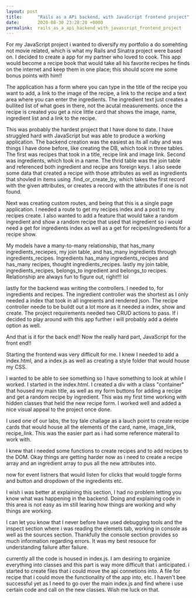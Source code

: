 ```yaml
---
layout: post
title:      "Rails as a APi backend, with JavaScript frontend project"
date:       2020-08-30 23:28:28 +0000
permalink:  rails_as_a_api_backend_with_javascript_frontend_project
---
```



For my JavaScript project i wanted to diversify my portfolio a do somehting not movie related, which is what my Rails and Sinatra project were based on. I decided to create a app for my partner who loved to cook. This app would become a recipe book that would take all his favorite recipes he finds on the internet and keep them in one place; this should score me some bonus points with him!!

The application has a form where you can type in the title of the recipe you want to add, a link to the image of the recipe, a link to the recipe and a text area where you can enter the ingredients. The ingredient text just creates a bullited list of what goes in there, not the acutal measurements. once the recipe is created you get a nice little card that shows the image, name, ingredient list and a link to the recipe.

This was probably the hardest project that I have done to date. I have struggled hard with JavaScript but was able to produce a working application. The backend creation was the easiest as its all ruby and was things I have done before, like creating the DB, which took in three tables. The first was recipes that took in a title, recipe link and image link. Second was ingredients, which took in a name. The thrid table was the join table and referenced both ingredient and recipe ans foreign keys. I also seede some data that created a recipe with those attributes as well as ingredients that shovled in items using .find_or_create_by, which takes the first record with the given attributes, or creates a record with the attributes if one is not found.
 
 Next was creating custom routes, and being that this is a single page application. I needed a route to get my recipes index and a post to my recipes create. I also wanted to add a feature that would take a random ingredient and show a random recipe that used that ingredient so i would need a get for ingredients index as well as a get for recipes/ingredients for a recipe show.
 
 My models have a many-to-many relationship, that has_many ingredients_reciepes, my join table, and has_many ingredients through ingredients_recipes. Ingredients has_many ingredients_recipes and has_many recipes, thought ingredients_recipes. lastly my join table, ingredients_recipes, belongs_to ingredient and belongs_to recipes. Relationship are always fun to figure out, right!!! lol
 
 lastly for the backend was writing the controllers. I needed to, for ingredients and recipes. The ingredient controller was the shortest as I only needed a index that took in all ingreients and rendered json. The recipe controller neede to be buildt out a lot more as it needed a index, show and create. The project requirements needed two CRUD actions to pass. If i decided to play around with this app further i will probably add a delete option as well. 
 
And that is it for the back end!! Now the really hard part, JavaScript for the front end!!

Starting the frontend was very difficult for me. I knew I needed to add a index.html, and a index.js as well as creating a style folder that would house my CSS. 

I wanted to be able to see something so I have something to look at while I worked. I started in the index.html. I created a div with a class "container" that housed my main title, as well as my form buttons for adding a recipe and get a random recipe by ingredient. This was my first time working with hidden classes that held the new recipe form. I worked well and added a nice visual appeal to the project once done. 

I used one of our labs, the toy tale challage as a lauch point to create recipe cards that would house all the elements of the card, name, image_link, recipe_link. This was the easier part as i had some reference materail to work with. 

I knew that i needed some functions to create recipes and to add recipes to the DOM. Okay things are getting harder now as i need to create a recipe array and an ingredient array to pus all the new attributes into. 

now for event listners that would listen for clicks that would toggle forms and button and dropdown of the ingredients etc. 

I wish i was better at explaining this section, I had no problem letting you know what was happening in the backend. Doing and explaining code in this area is not easy as im still learing how things are working and why things are working. 

I can let you know that I never before have used debugging tools and the inspect section where i was reading the elemets tab, working in console as well as the sources section. Thankfully the console section provides so much information regarding errors. It was my best resouce for understanding failure after failure. 

currently all the code is housed in index.js. I am desiring to organize everything into classes and this part is way more difficult that i anticipated. i started to create files that i could move the api connetions into. A file for recipe that i could move the functionality of the app into, etc. I haven't bee successful yet as I need to go  over the main index.js and find where i use certain code and call on the new classes. Wish me luck on that. 

 



